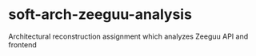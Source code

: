 # soft-arch-zeeguu-analysis
Architectural reconstruction assignment which analyzes Zeeguu API and frontend
